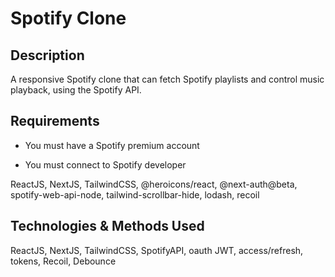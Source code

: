 # Spotify Clone

## Description

A responsive Spotify clone that can fetch Spotify playlists and control music playback, using the Spotify API.

## Requirements

- You must have a Spotify premium account

- You must connect to Spotify developer

ReactJS, NextJS, TailwindCSS, @heroicons/react, @next-auth@beta, spotify-web-api-node, tailwind-scrollbar-hide, lodash, recoil

## Technologies & Methods Used

ReactJS, NextJS, TailwindCSS, SpotifyAPI, oauth JWT, access/refresh, tokens, Recoil, Debounce
